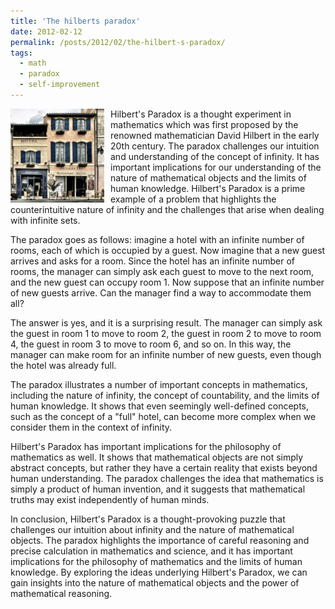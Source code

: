 ```yaml
---
title: 'The hilberts paradox'
date: 2012-02-12
permalink: /posts/2012/02/the-hilbert-s-paradox/
tags:
  - math
  - paradox
  - self-improvement
---
```


<img width="150" alt="hotel" src="/images/posts/the-hilbert-s-paradox.jpg" style="float: left; margin-right: 10px;" /> Hilbert's Paradox is a thought experiment in mathematics which was first proposed by the renowned mathematician David Hilbert in the early 20th century. The paradox challenges our intuition and understanding of the concept of infinity. It has important implications for our understanding of the nature of mathematical objects and the limits of human knowledge. Hilbert's Paradox is a prime example of a problem that highlights the counterintuitive nature of infinity and the challenges that arise when dealing with infinite sets. 

The paradox goes as follows: imagine a hotel with an infinite number of rooms, each of which is occupied by a guest. Now imagine that a new guest arrives and asks for a room. Since the hotel has an infinite number of rooms, the manager can simply ask each guest to move to the next room, and the new guest can occupy room 1. Now suppose that an infinite number of new guests arrive. Can the manager find a way to accommodate them all?

The answer is yes, and it is a surprising result. The manager can simply ask the guest in room 1 to move to room 2, the guest in room 2 to move to room 4, the guest in room 3 to move to room 6, and so on. In this way, the manager can make room for an infinite number of new guests, even though the hotel was already full.

The paradox illustrates a number of important concepts in mathematics, including the nature of infinity, the concept of countability, and the limits of human knowledge. It shows that even seemingly well-defined concepts, such as the concept of a "full" hotel, can become more complex when we consider them in the context of infinity.

Hilbert's Paradox has important implications for the philosophy of mathematics as well. It shows that mathematical objects are not simply abstract concepts, but rather they have a certain reality that exists beyond human understanding. The paradox challenges the idea that mathematics is simply a product of human invention, and it suggests that mathematical truths may exist independently of human minds.

In conclusion, Hilbert's Paradox is a thought-provoking puzzle that challenges our intuition about infinity and the nature of mathematical objects. The paradox highlights the importance of careful reasoning and precise calculation in mathematics and science, and it has important implications for the philosophy of mathematics and the limits of human knowledge. By exploring the ideas underlying Hilbert's Paradox, we can gain insights into the nature of mathematical objects and the power of mathematical reasoning.
